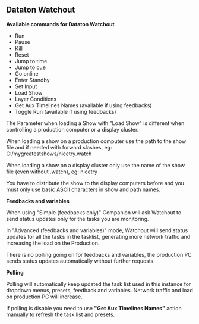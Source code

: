## Dataton Watchout

**Available commands for Dataton Watchout**

* Run
* Pause
* Kill
* Reset
* Jump to time
* Jump to cue
* Go online
* Enter Standby
* Set Input
* Load Show
* Layer Conditions
* Get Aux Timelines Names (available if using feedbacks)
* Toggle Run (available if using feedbacks)

The Parameter when loading a Show with "Load Show" is different when controlling a production computer or a display cluster.

When loading a show on a production computer use the path to the show file and if needed with forward slashes, eg: C:/mygreatestshows/nicetry.watch

When loading a show on a display cluster only use the name of the show file (even without .watch), eg: nicetry

You have to distribute the show to the display computers before and you must only use basic ASCII characters in show and path names.

**Feedbacks and variables**

When using "Simple (feedbacks only)" Companion will ask Watchout to send status updates only for the tasks you are monitoring.

In "Advanced (feedbacks and variables)" mode, Watchout will send status updates for all the tasks in the tasklist, generating more network traffic and increasing the load on the Production.

There is no polling going on for feedbacks and variables, the production PC sends status updates automatically without further requests.

**Polling**

Polling will automatically keep updated the task list used in this instance for dropdown menus, presets, feedback and variables.
Network traffic and load on production PC will increase.

If polling is disable you need to use **"Get Aux Timelines Names"** action manually to refresh the task list and presets.
